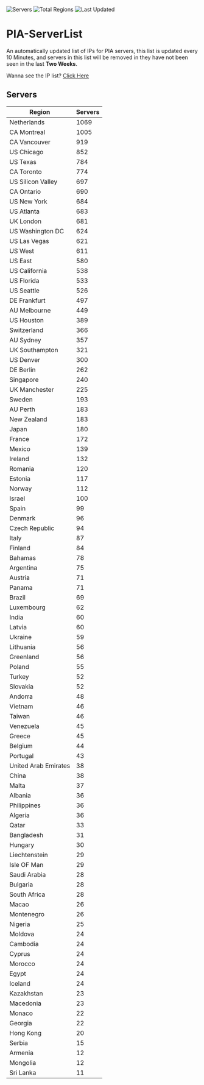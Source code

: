 ![Servers](https://img.shields.io/badge/Servers-20,399-darkgreen)
![Total Regions](https://img.shields.io/badge/Total_Regions-97-darkgreen)
![Last Updated](https://img.shields.io/badge/Last_Updated-June_8_2024_02:30_EDT-darkgreen)

# PIA-ServerList
An automatically updated list of IPs for PIA servers, this list is updated every 10 Minutes, and servers in this list will be removed in they have not been seen in the last **Two Weeks**.

Wanna see the IP list? [Click Here](./servers.json)

## Servers
| Region               | Servers |
|----------------------|---------|
| Netherlands | 1069 |
| CA Montreal | 1005 |
| CA Vancouver | 919 |
| US Chicago | 852 |
| US Texas | 784 |
| CA Toronto | 774 |
| US Silicon Valley | 697 |
| CA Ontario | 690 |
| US New York | 684 |
| US Atlanta | 683 |
| UK London | 681 |
| US Washington DC | 624 |
| US Las Vegas | 621 |
| US West | 611 |
| US East | 580 |
| US California | 538 |
| US Florida | 533 |
| US Seattle | 526 |
| DE Frankfurt | 497 |
| AU Melbourne | 449 |
| US Houston | 389 |
| Switzerland | 366 |
| AU Sydney | 357 |
| UK Southampton | 321 |
| US Denver | 300 |
| DE Berlin | 262 |
| Singapore | 240 |
| UK Manchester | 225 |
| Sweden | 193 |
| AU Perth | 183 |
| New Zealand | 183 |
| Japan | 180 |
| France | 172 |
| Mexico | 139 |
| Ireland | 132 |
| Romania | 120 |
| Estonia | 117 |
| Norway | 112 |
| Israel | 100 |
| Spain | 99 |
| Denmark | 96 |
| Czech Republic | 94 |
| Italy | 87 |
| Finland | 84 |
| Bahamas | 78 |
| Argentina | 75 |
| Austria | 71 |
| Panama | 71 |
| Brazil | 69 |
| Luxembourg | 62 |
| India | 60 |
| Latvia | 60 |
| Ukraine | 59 |
| Lithuania | 56 |
| Greenland | 56 |
| Poland | 55 |
| Turkey | 52 |
| Slovakia | 52 |
| Andorra | 48 |
| Vietnam | 46 |
| Taiwan | 46 |
| Venezuela | 45 |
| Greece | 45 |
| Belgium | 44 |
| Portugal | 43 |
| United Arab Emirates | 38 |
| China | 38 |
| Malta | 37 |
| Albania | 36 |
| Philippines | 36 |
| Algeria | 36 |
| Qatar | 33 |
| Bangladesh | 31 |
| Hungary | 30 |
| Liechtenstein | 29 |
| Isle OF Man | 29 |
| Saudi Arabia | 28 |
| Bulgaria | 28 |
| South Africa | 28 |
| Macao | 26 |
| Montenegro | 26 |
| Nigeria | 25 |
| Moldova | 24 |
| Cambodia | 24 |
| Cyprus | 24 |
| Morocco | 24 |
| Egypt | 24 |
| Iceland | 24 |
| Kazakhstan | 23 |
| Macedonia | 23 |
| Monaco | 22 |
| Georgia | 22 |
| Hong Kong | 20 |
| Serbia | 15 |
| Armenia | 12 |
| Mongolia | 12 |
| Sri Lanka | 11 |